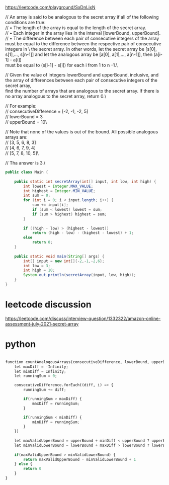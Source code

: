 https://leetcode.com/playground/SxDnLixN


// An array is said to be analogous to the secret array if all of the following conditions are true:\
// • The length of the array is equal to the length of the secret array.\
// • Each integer in the array lies in the interval [lowerBound, upperBound].\
// • The difference between each pair of consecutive integers of the array must be equal to the difference between the respective pair of consecutive integers in \ the secret array. In other words, let the secret array be [s[0], s[1],..., s[n-1]] and let the analogous array be [a[0], a[1],..., a[n-1]], then (a[i-1] - a[i]) \
must be equal to (s[i-1] - s[i]) for each i from 1 to n -1.\

// Given the value of integers lowerBound and upperBound, inclusive, and the array of differences between each pair of consecutive integers of the secret array, \
find the number of arrays that are analogous to the secret array. If there is no array analogous to the secret array, return 0.\

// For example:\
// consecutiveDifference = [-2, -1, -2, 5]\
// lowerBound = 3\
// upperBound = 10\

// Note that none of the values is out of the bound. All possible analogous arrays are:\
// [3, 5, 6, 8, 3]\
// [4, 6, 7, 9, 4]\
// [5, 7, 8, 10, 5]\

// Tha answer is 3.\

```java 
public class Main {
    
    public static int secretArray(int[] input, int low, int high) {
        int lowest = Integer.MAX_VALUE;
        int highest = Integer.MIN_VALUE;
        int sum = 0;
        for (int i = 0; i < input.length; i++) {
            sum += input[i];
            if (sum < lowest) lowest = sum;
            if (sum > highest) highest = sum;
        }
        
        if ((high - low) > (highest - lowest))
            return (high - low) - (highest - lowest) + 1;
        else
            return 0;
    }
    
    public static void main(String[] args) {
        int[] input = new int[]{-2,-1,-2,6};
        int low = 3;
        int high = 10;
        System.out.println(secretArray(input, low, high));
    }
}
```


# leetcode discussion 

https://leetcode.com/discuss/interview-question/1332322/amazon-online-assessment-july-2021-secret-array


# python 

```python

function countAnalogousArrays(consecutiveDifference, lowerBound, upperBound) {
    let maxDiff = -Infinity;
    let minDiff = Infinity;
    let runningSum = 0;

    consecutiveDifference.forEach((diff, i) => {
        runningSum += diff;

        if(runningSum > maxDiff) {
            maxDiff = runningSum;
        }

        if(runningSum < minDiff) {
            minDiff = runningSum;
        }
    })
    
    let maxValidUpperBound = upperBound + minDiff < upperBound ? upperBound + minDiff : upperBound;
    let minValidLowerBound = lowerBound + maxDiff > lowerBound ? lowerBound + maxDiff : lowerBound;
    
    if(maxValidUpperBound > minValidLowerBound) {
        return maxValidUpperBound - minValidLowerBound + 1
    } else {
        return 0
    }
}
```
